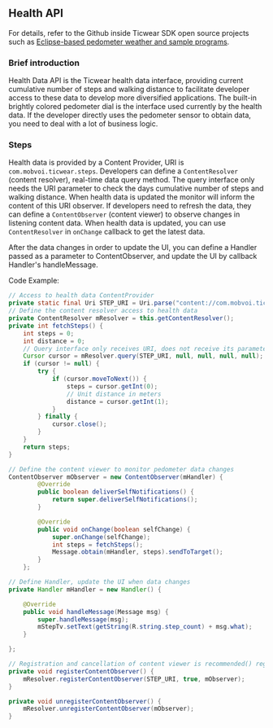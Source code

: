 ## Health API

For details, refer to the Github inside Ticwear SDK open source projects such as [Eclipse-based pedometer weather and sample programs][health-example].

### Brief introduction

Health Data API is the Ticwear health data interface, providing current cumulative number of steps and walking distance to facilitate developer access to these data to develop more diversified applications.
The built-in brightly colored pedometer dial is the interface used currently by the health data. If the developer directly uses the pedometer sensor to obtain data, you need to deal with a lot of business logic.

### Steps

Health data is provided by a Content Provider, URI is `com.mobvoi.ticwear.steps`. Developers can define a `ContentResolver` (content resolver), real-time data query method. The query interface only needs the URI parameter to check the days cumulative number of steps and walking distance. When health data is updated the monitor will inform the content of this URI observer. If developers need to refresh the data, they can define a `ContentObserver` (content viewer) to observe changes in listening content data. When health data is updated, you can use `ContentResolver` in `onChange` callback to get the latest data.

After the data changes in order to update the UI, you can define a Handler passed as a parameter to ContentObserver, and update the UI by callback Handler's handleMessage.

Code Example:

``` Java
// Access to health data ContentProvider
private static final Uri STEP_URI = Uri.parse("content://com.mobvoi.ticwear.steps");
// Define the content resolver access to health data
private ContentResolver mResolver = this.getContentResolver();
private int fetchSteps() {
    int steps = 0;
    int distance = 0;
    // Query interface only receives URI, does not receive its parameters, it can be set to null.
    Cursor cursor = mResolver.query(STEP_URI, null, null, null, null);
    if (cursor != null) {
        try {
            if (cursor.moveToNext()) {
                steps = cursor.getInt(0);
                // Unit distance in meters
                distance = cursor.getInt(1);
            }
        } finally {
            cursor.close();
        }
    }
    return steps;
}

// Define the content viewer to monitor pedometer data changes
ContentObserver mObserver = new ContentObserver(mHandler) {
        @Override
        public boolean deliverSelfNotifications() {
            return super.deliverSelfNotifications();
        }

        @Override
        public void onChange(boolean selfChange) {
            super.onChange(selfChange);
            int steps = fetchSteps();
            Message.obtain(mHandler, steps).sendToTarget();
        }
    };

// Define Handler, update the UI when data changes
private Handler mHandler = new Handler() {

    @Override
    public void handleMessage(Message msg) {
        super.handleMessage(msg);
        mStepTv.setText(getString(R.string.step_count) + msg.what);
    }

};

// Registration and cancellation of content viewer is recommended() registeration onCreate, cancellation onDestroy() 
private void registerContentObserver() {
    mResolver.registerContentObserver(STEP_URI, true, mObserver);
}

private void unregisterContentObserver() {
    mResolver.unregisterContentObserver(mObserver);
}

```

[health-example]: https://github.com/ticwear/sdk/tree/master/sample/eclipse/StepAndWeatherDemo
